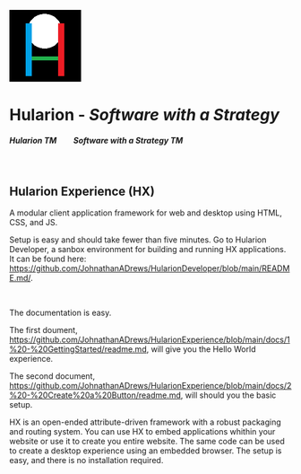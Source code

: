 ![Image](https://github.com/JohnathanADrews/Hularion/blob/main/Hularion%20image.png?raw=true)

# Hularion - *Software with a Strategy*

##### Hularion TM &nbsp;&nbsp;&nbsp;&nbsp;&nbsp;&nbsp;&nbsp; Software with a Strategy TM

&nbsp;


## Hularion Experience (HX) 
A modular client application framework for web and desktop using HTML, CSS, and JS. 

Setup is easy and should take fewer than five minutes. Go to Hularion Developer, a sanbox environment for building and running HX applications. It can be found here: https://github.com/JohnathanADrews/HularionDeveloper/blob/main/README.md/.  
  
&nbsp;
  
The documentation is easy.

The first doument, https://github.com/JohnathanADrews/HularionExperience/blob/main/docs/1%20-%20GettingStarted/readme.md, will give you the Hello World experience.

The second document, https://github.com/JohnathanADrews/HularionExperience/blob/main/docs/2%20-%20Create%20a%20Button/readme.md, will should you the basic setup.

HX is an open-ended attribute-driven framework with a robust packaging and routing system. You can use HX to embed applications whithin your website or use it to create you entire website. The same code can be used to create a desktop experience using an embedded browser. The setup is easy, and there is no installation required.